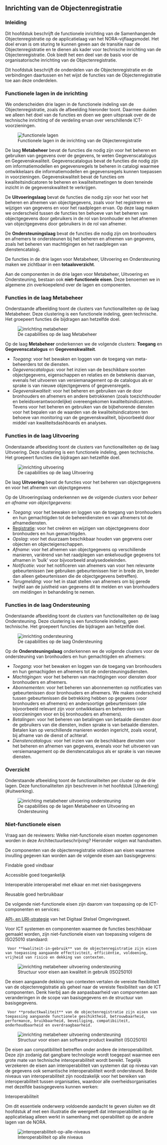 ## Inrichting van de Objectenregistratie

### Inleiding

Dit hoofdstuk beschrijft de functionele inrichting van de Samenhangende Objectenregistratie op de applicatielaag van het NORA-vijflaagsmodel. Het doel ervan is om sturing te kunnen geven aan de transitie naar de Objectenregistratie en te dienen als kader voor technische inrichting van de Objectenregistratie. Ook biedt het een deel van de basis voor de organisatorische inrichting van de Objectenregistratie. 

Dit hoofdstuk beschrijft de onderdelen van de Objectenregistratie en de verbindingen daartussen en het wijst de functies van de Objectenregistratie toe aan deze onderdelen. 

### Functionele lagen in de inrichting

We onderscheiden drie lagen in de functionele indeling van de Objectenregistratie, zoals de afbeelding hieronder toont. Daarmee duiden we alleen het doel van de functies en doen we geen uitspraak over de de technische inrichting of de verdeling ervan over verschillende ICT-voorzieningen.

<figure id="inrichtinglagen">
    <img src="media/functionele-lagen-objectenregistratie.png" alt="functionele lagen">
    <figcaption>Functionele lagen in de inrichting van de Objectenregistratie</figcaption>
</figure>

De laag **Metabeheer** bevat de functies die nodig zijn voor het beheren en gebruiken van gegevens over de gegevens, te weten Gegevenscatalogus en Gegevenskwaliteit. Gegevenscatalogus bevat de functies die nodig zijn om informatiemodellen en gegevensregels te beheren in catalogi waarmee ontwikkelaars die informatiemodellen en gegevensregels kunnen toepassen in voorzieningen. Gegevenskwaliteit bevat de functies om kwaliteitsindicatoren te beheren en kwaliteitsmetingen te doen teneinde inzicht in de gegevenskwaliteit te verkrijgen.

De **Uitvoeringslaag** bevat de functies die nodig zijn voor het voor het beheren en afnemen van objectgegevens, zoals voor het registreren en wijzigen van gegevens en voor het raadplegen ervan. Op deze laag maken we onderscheid tussen de functies ten behoeve van het beheren van objectgegevens door gebruikers in de rol van bronhouder en het afnemen van objectgegevens door gebruikers in de rol van afnemer. 

De **Ondersteuningslaag** bevat de functies die nodig zijn om bronhouders en afnemers te ondersteunen bij het beheren en afnemen van gegevens, zoals het beheren van machtigingen en het raadplegen van dienstencatalogi.

De functies in de drie lagen voor Metabeheer, Uitvoering en Ondersteuning maken we zichtbaar in een **totaaloverzicht**.

Aan de componenten in de drie lagen voor Metabeheer, Uitvoering en Ondersteuning, bestaan ook **niet-functionele eisen**. Deze benoemen we in algemene zin overkoepelend over de lagen en componenten.

### Functies in de laag Metabeheer

Onderstaande afbeelding toont de clusters van functionaliteiten op de laag Metabeheer. Deze clustering is een functionele indeling, geen technische. Het groepeert functies die bijdragen aan hetzelfde doel.

<figure id="inrichting-metabeheer">
    <img src="media/inrichting-metabeheer-objectenregistratie.png" alt="inrichting metabeheer">
    <figcaption>De capabilities op de laag Metabeheer </figcaption>
</figure>
  
Op de laag **Metabeheer** onderkennen we de volgende clusters: **Toegang** en **Gegevenscatalogus** en **Gegevenskwaliteit**. 

- *Toegang*: voor het bewaken en loggen van de toegang van meta-beheerders tot de diensten.
- *Gegevenscatalogus*: voor het inzien van de beschikbare soorten objectgegevens, eigenschappen en relaties en de betekenis daarvan, evenals het uitvoeren van versiemanagement op de catalogus als er sprake is van nieuwe objectgegevens of gegevensregels.
 - *Gegevenskwaliteit*: voor het beheren en gebruiken van de door bronhouders en afnemers en andere betrokkenen (zoals toezichthouder en  beleidsverantwoordelijke) overeengekomen kwaliteitsindicatoren. Tevens voor het beheren en gebruiken van de bijbehorende diensten voor het bepalen van de waarden van de kwaliteitsindicatoren ten behoeve van monitoring van de gegevenskwaliteit, bijvoorbeeld door middel van kwaliteitsdashboards en analyses.

### Functies in de laag Uitvoering

Onderstaande afbeelding toont de clusters van functionaliteiten op de laag Uitvoering. Deze clustering is een functionele indeling, geen technische. Het groepeert functies die bijdragen aan hetzelfde doel.

<figure id="functiesuitvoering">
    <img src="media/inrichting-uitvoering-objectenregistratie.png" alt="inrichting uitvoering">
    <figcaption>De capabilities op de laag Uitvoering</figcaption>
</figure>

De laag **Uitvoering** bevat de functies voor het beheren van objectgegevens en voor het afnemen van objectgegevens

Op de Uitvoeringslaag onderkennen we de volgende clusters voor *beheer en afname van objectgegevens*:
- *Toegang*: voor het bewaken en loggen van de toegang van bronhouders en hun gemachtigden tot de beheerdiensten en van afnemers tot de afnamediensten. 
- [Registratie](#registratie): voor het creëren en wijzigen van objectgegevens door bronhouders en hun gemachtigden.
- *Opslag*: voor het duurzaam beschikbaar houden van gegevens over objecten en objecteigenschappen.
- *Afname*: voor het afnemen van objectgegevens op verschillende manieren, variërend van het raadplegen van enkelvoudige gegevens tot afnamen in 'bulk' voor bijvoorbeeld analysedoeleinden.
- *Notificatie*: voor het notificeren van afnemers van voor hen relevante gebeurtenissen (we gebruiken gebeurtenissen hier in brede zin, breder dan alleen gebeurtenissen die de objectgegevens betreffen).
- *Terugmelding*: voor het in staat stellen van afnemers om bij gerede twijfel aan de juistheid van gegevens dit te melden en van bronhouders om meldingen in behandeling te nemen.

### Functies in de laag Ondersteuning

Onderstaande afbeelding toont de clusters van functionaliteiten op de laag Ondersteuning. Deze clustering is een functionele indeling, geen technische. Het groepeert functies die bijdragen aan hetzelfde doel.

<figure id="functiesuitvoeringondersteuning">
    <img src="media/inrichting-ondersteuning-objectenregistratie.png" alt="inrichting ondersteuning">
    <figcaption>De capabilities op de laag Ondersteuning</figcaption>
</figure>

Op de **Ondersteuningslaag** onderkennen we de volgende clusters voor de ondersteuning van bronhouders en hun gemachtigden en afnemers:
- *Toegang*: voor het bewaken en loggen van de toegang van bronhouders en hun gemachigden en afnemers tot de ondersteuningsdiensten.
- *Machtigingen*: voor het beheren van machtigingen voor diensten door bronhouders en afnemers. 
- *Abonnementen*: voor het beheren van abonnementen op notificaties van gebeurtenissen door bronhouders en afnemers. We maken onderscheid tussen gebeurtenissen die betrekking hebben op gegevens (voor bronhouders en afnemers) en  andersoortige gebeurtenissen (die bijvoorbeeld relevant zijn voor ontwikkelaars en beheerders van voorzieningen voor en bij bronhouders en afnemers).  
- *Betalingen*: voor het beheren van betalingen van betaalde diensten door de gebruikers van die diensten, indien sprake is van betaalde diensten. Betalen kan op verschillende manieren worden ingericht, zoals vooraf, bij afname van de dienst of achteraf.
- *Dienstencatalogus:* voor het inzien van de beschikbare diensten voor het beheren en afnemen van gegevens, evenals voor het uitvoeren van versiemanagement op de dienstencatalogus als er sprake is van nieuwe diensten.


### Overzicht
Onderstaande afbeelding toont de functionaliteiten per cluster op de drie lagen. Deze functionaliteiten zijn beschreven in het hoofdstuk [Uitwerking] (#uitwerking).


<figure id="metabeheer-inrichting-uitvoering">
    <img src="media/inrichting-metabeheer-uitvoering-ondersteuning-objectenregistratie.png" alt="inrichting metabeheer uitvoering ondersteuning">
    <figcaption>De capabilities op de lagen Metabeheer en Uitvoering en Ondersteuning</figcaption>
</figure>

### Niet-functionele eisen

<p class='note'>
Vraag aan de reviewers: Welke niet-functionele eisen moeten opgenomen worden in deze Architectuurbeschrijving? Hieronder volgen wat handvatten.
</p>

De componenten van de objectenregistratie voldoen aan eisen waarmee invulling gegeven kan worden aan de volgende eisen aan basisgegevens:

  Findable		goed vindbaar

  Accessible		goed toegankelijk

  Interoperable	interoperabel met elkaar en met niet-basisgegevens

  Reusable		goed herbruikbaar

De volgende niet-functionele eisen zijn daarom van toepassing op de ICT-componenten en services: 

[API- en URI-strategie](https://aandeslagmetdeomgevingswet.nl/digitaal-stelsel/aansluiten/standaarden/api-en-uri-strategie/) van het Digitaal Stelsel Omgevingswet.

Voor ICT systemen en componenten waarmee de functies beschikbaar gemaakt worden, zijn niet-functionele eisen van toepassing volgens de ISO25010 standaard:

     Voor **kwaliteit-in-gebruik** van de objectenregistratie zijn eisen van toepassing aangaande effectiviteit, efficiëntie, voldoening, vrijheid van risico en dekking van contexten. 

<figure id="Structuur voor eisen aan kwaliteit in gebruik">
    <img src="media/ISO25010-quality-in-use.png" alt="inrichting metabeheer uitvoering ondersteuning">
    <figcaption>Structuur voor eisen aan kwaliteit in gebruik (ISO25010)</figcaption>
</figure>
	 
De eisen aangaande dekking van contexten vertalen de vereiste flexibiliteit van de objectenregistratie als geheel naar de vereiste flexibiliteit van de ICT componenten. Denk hierbij aan de aanpasbaarheid van componenten aan veranderingen in de scope van basisgegevens en de structuur van basisgegevens. 

     Voor **productkwaliteit** van de objectenregistratie zijn eisen van toepassing aangaande functionele geschiktheid, betrouwbaarheid, performance, bruikbaarheid, beveiliging, compatibiiteit, onderhoudbaarheid en overdraagbaarheid. 

<figure id="ISO25010-software-product-quality">
    <img src="media/ISO25010-product-quality.png" alt="inrichting metabeheer uitvoering ondersteuning">
    <figcaption>Structuur voor eisen aan software product kwaliteit (ISO25010)</figcaption>
</figure>
	 
De eisen aan compatibiliteit betreffen onder andere de interoperabiliteit. Deze zijn zodanig dat gangbare technologie wordt toegepast waarmee een grote mate van technische interoperabiliteit wordt bereikt. Tegelijk verzekeren de eisen aan interoperabiliteit van systemen dat op niveau van de gegevens ook semantische interoperabiliteit wordt ondersteund. Beide niveaus van interoperabiliteit zijn noodzakelijk voor het bereiken van interoperabiliteit tussen organisaties, waardoor alle overheidsorganisaties met dezelfde basisgegevens kunnen werken: 

Interoperabiliteit

Om dit essentiele onderwerp voldoende aandacht te geven sluiten we dit hoofdstuk af met een illustratie die weergeeft dat interoperabiliteit op de applicatielaag alleen werkt in samenhang met operabiliteit op de andere lagen van de NORA.              

<figure id="Interoperabiliteit op alle niveaus">
    <img src="media/interoperabiliteit-op-3-niveaus.png" alt="interoperabiliteit-op-alle-niveaus">
    <figcaption>Interoperabiliteit op alle niveaus</figcaption>
</figure>


